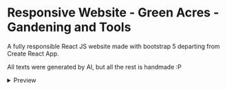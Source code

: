 # Responsive Website - Green Acres - Gandening and Tools

A fully responsible React JS website made with bootstrap 5 departing from Create React App.

All texts were generated by AI, but all the rest is handmade :P

<details>
  <summary>Preview</summary>
  
  ![Screenshot 2023-05-06 at 13-27-35 Green Acres - Gardening and Tools](https://user-images.githubusercontent.com/61253567/236636577-58fcc737-a099-42d2-9e85-c1a274f1a5a5.png)
  
  ![Screenshot 2023-05-06 at 13-30-38 Green Acres - Gardening and Tools](https://user-images.githubusercontent.com/61253567/236636575-c10590a4-9199-4a4b-afd4-26155fec8eb6.png)

  ![Screenshot 2023-05-06 at 13-42-08 Green Acres - Gardening and Tools](https://user-images.githubusercontent.com/61253567/236636576-dffcfead-2471-4d01-9e2e-0e73677fa70a.png)

  ![Screenshot 2023-05-06 at 13-29-11 Green Acres - Gardening and Tools](https://user-images.githubusercontent.com/61253567/236636574-89d6350c-08ee-4c4e-9eb3-f4d72bd98fe6.png)

</details>
